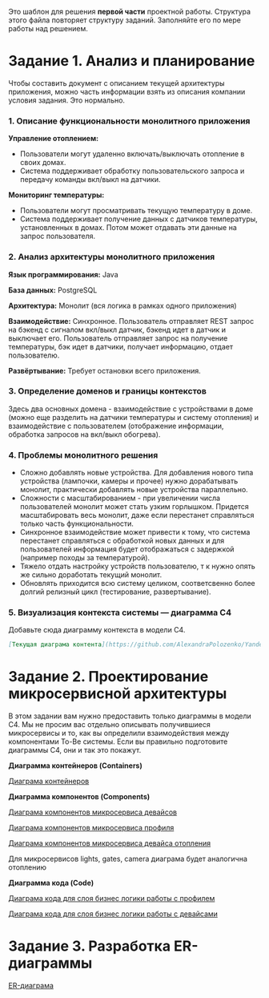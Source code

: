 Это шаблон для решения **первой части** проектной работы. Структура этого файла повторяет структуру заданий. Заполняйте его по мере работы над решением.

# Задание 1. Анализ и планирование

Чтобы составить документ с описанием текущей архитектуры приложения, можно часть информации взять из описания компании условия задания. Это нормально.

### 1. Описание функциональности монолитного приложения

**Управление отоплением:**

- Пользователи могут удаленно включать/выключать отопление в своих домах.
- Система поддерживает обработку пользовательского запроса и передачу команды вкл/выкл на датчики.

**Мониторинг температуры:**

- Пользователи могут просматривать текущую температуру в доме.
- Система поддерживает получение данных с датчиков температуры, установленных в домах. Потом может отдавать эти данные на запрос пользователя.

### 2. Анализ архитектуры монолитного приложения

**Язык программирования:** Java

**База данных:** PostgreSQL

**Архитектура:** Монолит (вся логика в рамках одного приложения)

**Взаимодействие:** Синхронное. Пользователь отправляет REST запрос на бэкенд c сигналом вкл/выкл датчик, бэкенд идет в датчик и выключает его. Пользователь отправляет запрос на получение температуры, бэк идет в датчики, получает информацию, отдает пользователю.

**Развёртывание:** Требует остановки всего приложения.

### 3. Определение доменов и границы контекстов

Здесь два основных домена - взаимодействие с устройствами в доме (можно еще разделить на датчики температуры и систему отопления) и взаимодействие с пользователем (отображение информации, обработка запросов на вкл/выкл обогрева).

### **4. Проблемы монолитного решения**

- Сложно добавлять новые устройства. Для добавления нового типа устройства (лампочки, камеры и прочее) нужно дорабатывать монолит, практически добавлять новые устройства параллельно.
- Сложности с масштабированием - при увеличении числа пользователей монолит может стать узким горлышком. Придется масштабировать весь монолит, даже если перестанет справляться только часть функциональности.
- Синхронное взаимодействие может привести к тому, что система перестанет справляться с обработкой новых данных и для пользователей информация будет отображаться с задержкой (например походы за температурой).
- Тяжело отдать настройку устройств пользователю, т к нужно опять же сильно доработать текущий монолит.
- Обновлять приходится всю систему целиком, соответсвенно более долгий релизный цикл (тестирование, развертывание).

### 5. Визуализация контекста системы — диаграмма С4

Добавьте сюда диаграмму контекста в модели C4.

```markdown
[Текущая диаграма контента](https://github.com/AlexandraPolozenko/Yandex-Practicum-architecture-sprint-3/blob/project_part_1/diagrams/diagram_as_is.png)
```

# Задание 2. Проектирование микросервисной архитектуры

В этом задании вам нужно предоставить только диаграммы в модели C4. Мы не просим вас отдельно описывать получившиеся микросервисы и то, как вы определили взаимодействия между компонентами To-Be системы. Если вы правильно подготовите диаграммы C4, они и так это покажут.

**Диаграмма контейнеров (Containers)**

[Диаграма контейнеров](https://github.com/AlexandraPolozenko/Yandex-Practicum-architecture-sprint-3/blob/project_part_1/diagrams/containers.png)

**Диаграмма компонентов (Components)**

[Диаграма компонентов микросервиса девайсов](https://github.com/AlexandraPolozenko/Yandex-Practicum-architecture-sprint-3/blob/project_part_1/diagrams/components/devices.png)

[Диаграма компонентов микросервиса профиля](https://github.com/AlexandraPolozenko/Yandex-Practicum-architecture-sprint-3/blob/project_part_1/diagrams/components/profile.png)

[Диаграма компонентов микросервиса девайса отопления](https://github.com/AlexandraPolozenko/Yandex-Practicum-architecture-sprint-3/blob/project_part_1/diagrams/components/heating.png)

Для микросервисов lights, gates, camera диаграма будет аналогична отоплению

**Диаграмма кода (Code)**

[Диаграма кода для слоя бизнес логики работы с профилем](https://github.com/AlexandraPolozenko/Yandex-Practicum-architecture-sprint-3/blob/project_part_1/diagrams/code/serviceLayerProfile.png)

[Диаграма кода для слоя бизнес логики работы с девайсами](https://github.com/AlexandraPolozenko/Yandex-Practicum-architecture-sprint-3/blob/project_part_1/diagrams/code/servieLayerDevices.png)

# Задание 3. Разработка ER-диаграммы

[ER-диаграма](https://github.com/AlexandraPolozenko/Yandex-Practicum-architecture-sprint-3/blob/project_part_1/diagrams/er.png)
